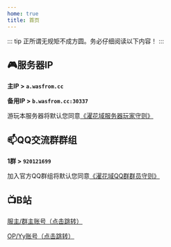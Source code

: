 ```yaml
---
home: true
title: 首页
---
```


::: tip 正所谓无规矩不成方圆。务必仔细阅读以下内容！
:::

## 🎮服务器IP

**主IP > `a.wasfrom.cc`**

**备用IP > `b.wasfrom.cc:30337`**

游玩本服务器将默认您同意[《濯花域服务器玩家守则》](/服务器玩家守则)

## 📫QQ交流群群组

**1群 > `920121699`**

加入官方QQ群组将默认您同意[《濯花域QQ群群员守则》](/QQ群群员守则)

## 📺B站

[服主/群主账号（点击跳转）](https://space.bilibili.com/480905375)

[OP/Yy账号（点击跳转）](https://space.bilibili.com/434059760)
